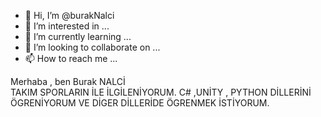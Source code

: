- 👋 Hi, I’m @burakNalci
- 👀 I’m interested in ...
- 🌱 I’m currently learning ...
- 💞️ I’m looking to collaborate on ...
- 📫 How to reach me ...

<!---
burakNalci/burakNalci is a ✨ special ✨ repository because its `README.md` (this file) appears on your GitHub profile.
You can click the Preview link to take a look at your changes.
--->
Merhaba  ,  ben  Burak NALCİ  
TAKIM SPORLARIN İLE İLGİLENİYORUM.
C# ,UNİTY  , PYTHON  DİLLERİNİ ÖGRENİYORUM VE DİGER DİLLERİDE ÖGRENMEK İSTİYORUM.

